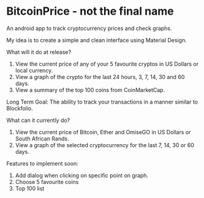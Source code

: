 # BitcoinPrice - not the final name
An android app to track cryptocurrency prices and check graphs.

My idea is to create a simple and clean interface using Material Design.

What will it do at release?
1. View the current price of any of your 5 favourite cryptos in US Dollars or local currency.
2. View a graph of the crypto for the last 24 hours, 3, 7, 14, 30 and 60 days. 
3. View a summary of the top 100 coins from CoinMarketCap.

Long Term Goal:
The ability to track your transactions in a manner similar to Blockfolio.

What can it currently do?
1. View the current price of Bitcoin, Ether and OmiseGO in US Dollars or South African Rands.
2. View a graph of the selected cryptocurrency for the last 7, 14, 30 or 60 days.

Features to implement soon:
1. Add dialog when clicking on specific point on graph.
2. Choose 5 favourite coins
3. Top 100 list

